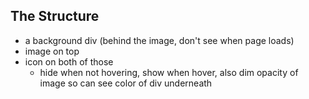 ## The Structure

- a background div (behind the image, don't see when page loads)
- image on top
- icon on both of those
  - hide when not hovering, show when hover, also dim opacity of image so can see color of div underneath